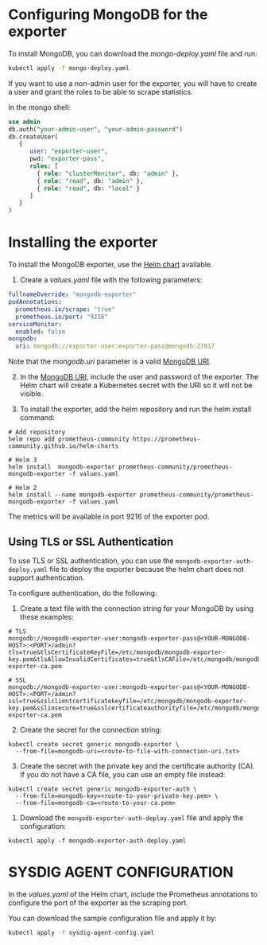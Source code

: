 # Configuring MongoDB for the exporter
To install MongoDB, you can download the _mongo-deploy.yaml_ file and run:
```bash
kubectl apply -f mongo-deploy.yaml
```

If you want to use a non-admin user for the exporter, you will have to create a user and grant the roles to be able to scrape statistics.

In the mongo shell:
```sql
use admin
db.auth("your-admin-user", "your-admin-password")
db.createUser(
   {
      user: "exporter-user",
      pwd: "exporter-pass",
      roles: [
        { role: "clusterMonitor", db: "admin" },
        { role: "read", db: "admin" },
        { role: "read", db: "local" }
      ]
   }
)
```

# Installing the exporter
To install the MongoDB exporter, use the [Helm chart](https://github.com/helm/charts/tree/master/stable/prometheus-mongodb-exporter) available.

1. Create a _values.yaml_ file with the following parameters:
```yaml
fullnameOverride: "mongodb-exporter"
podAnnotations:
  prometheus.io/scrape: "true"
  prometheus.io/port: "9216"
serviceMonitor:
  enabled: false
mongodb:
  uri: mongodb://exporter-user:exporter-pass@mongodb:27017
```

Note that the _mongodb.uri_ parameter is a valid [MongoDB URI](https://github.com/prometheus-community/helm-charts/blob/main/charts/prometheus-mongodb-exporter/README.md).

2. In the [MongoDB URI](https://github.com/prometheus-community/helm-charts/blob/main/charts/prometheus-mongodb-exporter/README.md), include the user and password of the exporter.
The Helm chart will create a Kubernetes secret with the URI so it will not be visible.

3. To install the exporter, add the helm repository and run the helm install command:
```
# Add repository
helm repo add prometheus-community https://prometheus-community.github.io/helm-charts

# Helm 3
helm install  mongodb-exporter prometheus-community/prometheus-mongodb-exporter -f values.yaml

# Helm 2
helm install --name mongodb-exporter prometheus-community/prometheus-mongodb-exporter -f values.yaml
```

The metrics will be available in port 9216 of the exporter pod.

## Using TLS or SSL Authentication
To use TLS or SSL authentication, you can use the `mongodb-exporter-auth-deploy.yaml` file to deploy the exporter because the helm chart does not support authentication.

To configure authentication, do the following:

1. Create a text file with the connection string for your MongoDB by using these examples:
```
# TLS
mongodb://mongodb-exporter-user:mongodb-exporter-pass@<YOUR-MONGODB-HOST>:<PORT>/admin?tls=true&tlsCertificateKeyFile=/etc/mongodb/mongodb-exporter-key.pem&tlsAllowInvalidCertificates=true&tlsCAFile=/etc/mongodb/mongodb-exporter-ca.pem

# SSL
mongodb://mongodb-exporter-user:mongodb-exporter-pass@<YOUR-MONGODB-HOST>:<PORT>/admin?ssl=true&sslclientcertificatekeyfile=/etc/mongodb/mongodb-exporter-key.pem&sslinsecure=true&sslcertificateauthorityfile=/etc/mongodb/mongodb-exporter-ca.pem
```
2. Create the secret for the connection string:
```
kubectl create secret generic mongodb-exporter \
  --from-file=mongodb-uri=<route-to-file-with-connection-uri.txt>
```

3. Create the secret with the private key and the certificate authority (CA). If you do not have a CA file, you can use an empty file instead:
```
kubectl create secret generic mongodb-exporter-auth \
  --from-file=mongodb-key=<route-to-your-private-key.pem> \
  --from-file=mongodb-ca=<route-to-your-ca.pem>
```

1. Download the `mongodb-exporter-auth-deploy.yaml` file and apply the configuration:
```
kubectl apply -f mongodb-exporter-auth-deploy.yaml
```

# SYSDIG AGENT CONFIGURATION
In the _values.yaml_ of the Helm chart, include the Prometheus annotations to configure the port of the exporter as the scraping port.    

You can download the sample configuration file and apply it by:
```bash
kubectl apply -f sysdig-agent-config.yaml
```
